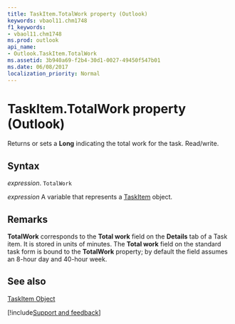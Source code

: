 ```yaml
---
title: TaskItem.TotalWork property (Outlook)
keywords: vbaol11.chm1748
f1_keywords:
- vbaol11.chm1748
ms.prod: outlook
api_name:
- Outlook.TaskItem.TotalWork
ms.assetid: 3b940a69-f2b4-30d1-0027-49450f547b01
ms.date: 06/08/2017
localization_priority: Normal
---
```



# TaskItem.TotalWork property (Outlook)

Returns or sets a  **Long** indicating the total work for the task. Read/write.


## Syntax

_expression_. `TotalWork`

_expression_ A variable that represents a [TaskItem](Outlook.TaskItem.md) object.


## Remarks

 **TotalWork** corresponds to the **Total work** field on the **Details** tab of a Task item. It is stored in units of minutes. The **Total work** field on the standard task form is bound to the **TotalWork** property; by default the field assumes an 8-hour day and 40-hour week.


## See also


[TaskItem Object](Outlook.TaskItem.md)

[!include[Support and feedback](~/includes/feedback-boilerplate.md)]